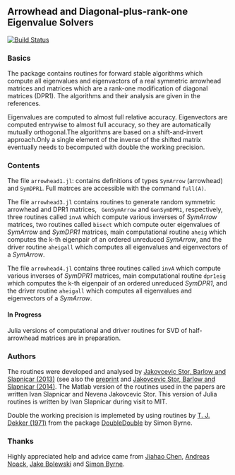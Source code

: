 ## Arrowhead and Diagonal-plus-rank-one Eigenvalue Solvers

[![Build Status](https://travis-ci.org/ivanslapnicar/Arrowhead.jl.svg?branch=master)](https://travis-ci.org/ivanslapnicar/Arrowhead.jl?branch=master)

### Basics

The package contains routines for forward stable algorithms which compute all
eigenvalues and eigenvactors of a real symmetric arrowhead matrices and
matrices which are a rank-one modification of diagonal matrices (DPR1). The
algorithms and their analysis are given in the references. 

Eigenvalues are computed to almost full relative accuracy.  Eigenvectors are
computed entrywise to almost full accuracy, so they are automatically mutually
orthogonal.The algorithms are based on a shift-and-invert approach.Only a
single element of the inverse of the shifted matrix eventually needs to
becomputed with double the working precision. 


### Contents

The file `arrowhead1.jl`: contains definitions of types `SymArrow` (arrowhead) and `SymDPR1`. Full matrces are accessible with the command `full(A)`.

The file `arrowhead3.jl` contains routines to generate random symmetric
arrowhead and DPR1 matrices, ` GenSymArrow` and `GenSymDPR1`, respectively,
three routines called `invA` which compute various inverses of _SymArrow_
matrices, two routines called `bisect` which compute outer eigenvalues of
_SymArrow_ and _SymDPR1_ matrices, main computational routine `aheig` which
computes the k-th eigenpair of an ordered unreduced  _SymArrow_, 
and the driver routine `aheigall` which computes all eigenvalues and
eigenvectors of a _SymArrow_. 

The file `arrowhead4.jl` contains three routines called `invA` which compute
various inverses of _SymDPR1_ matrices, main computational routine `dpr1eig`
which computes the k-th eigenpair of an ordered unreduced _SymDPR1_, 
and the driver routine `aheigall` which computes all eigenvalues and
eigenvectors of a _SymArrow_. 

#### In Progress

Julia versions of computational and driver routines for SVD of half-arrowhead 
matrices are in preparation.

### Authors

The routines were developed and analysed by [Jakovcevic Stor, Barlow and
Slapnicar (2013)][JSB2013] (see also the [preprint][JSB2013a] and [Jakovcevic
Stor, Barlow and Slapnicar (2014)][JSB2014]. The Matlab version of the
routines used in the papers are written Ivan Slapnicar and Nevena Jakovcevic
Stor. This version of Julia routines is written by Ivan Slapnicar during visit
to MIT. 

Double the working precision is implemeted by using routines by 
[T. J. Dekker (1971)][dekker1971] from the package [DoubleDouble][byrne2014]
by Simon Byrne. 

### Thanks

Highly appreciated help and advice came from [Jiahao Chen][jiahao], 
[Andreas Noack][andreasnoack], [Jake Bolewski][jakebolewski] and 
[Simon Byrne][simonbyrne].   


[JSB2013]: http://www.sciencedirect.com/science/article/pii/S0024379513006265 "Nevena Jakovcevic Stor, Ivan Slapnicar and Jesse L. Barlow, 'Accurate eigenvalue decomposition of real symmetric arrowhead matrices and applications', Linear Algebra and its Applications, to appear, DOI: 10.1016/j.laa.2013.10.007"

[JSB2013a]: http://arxiv.org/abs/1302.7203 "Nevena Jakovcevic Stor, Ivan Slapnicar and Jesse L. Barlow, 'Accurate eigenvalue decomposition of arrowhead matrices and applications', arXiv:1302.7203v3"

[JSB2014]:#1 "Nevena Jakovcevic Stor, Ivan Slapnicar and Jesse L. Barlow, 'Forward stable eigenvalue decomposition of rank-one modifications of diagonal matrices', submitted"

[dekker1971]: http://link.springer.com/article/10.1007%2FBF01397083  "T.J. Dekker (1971) 'A floating-point technique for extending the available precision', Numerische Mathematik, Volume 18, Issue 3, pp 224-242"

[byrne2014]: https://github.com/simonbyrne/DoubleDouble.jl

[jiahao]: https://github.com/jiahao
[andreasnoack]: https://github.com/andreasnoack
[jakebolewski]: https://github.com/jakebolewski
[simonbyrne]: https://github.com/simonbyrne

